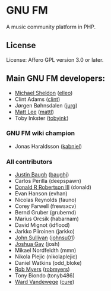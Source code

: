 # GNU FM

A music community platform in PHP.

## License

License: Affero GPL version 3.0 or later.

## Main GNU FM developers:

*   [Michael Sheldon](http://blog.mikeasoft.com/) ([elleo](http://gitorious.org/~elleo))
*   Clint Adams ([clint](http://gitorious.org/~clint))
*   Jørgen Bøhnsdalen ([jurg](http://gitorious.org/~jurg))
*   [Matt Lee](http://matt.lee.name/) ([mattl](http://gitorious.org/~mattl))
*   Toby Inkster ([tobyink](http://gitorious.org/~tobyink))

### GNU FM wiki champion

*   Jonas Haraldsson ([kabniel](http://gitorious.org/~kabniel))

### All contributors

*   [Justin Baugh](http://deadmemes.net/) ([baughj](http://gitorious.org/~baughj))
*   Carlos Perilla (deepspawn)
*   [Donald R Robertson III](http://donaldrobertson.org/) (donald)
*   Evan Hanson (evhan)
*   Nicolas Reynolds (fauno)
*   Corey Farwell (frewsxcv)
*   Bernd Gruber (grubernd)
*   Marius Orcsik (habarnam)
*   David Mignot (idflood)
*   Jarkko Piiroinen (jarkko)
*   [John Sullivan](http://wjsullivan.net/) ([johnsu01](http://gitorious.org/~johnsu01))
*   [Joshua Gay](http://joshuagay.org/) (josh)
*   Mikael Nordfeldth (mmn)
*   Nikola Plejic (nikolaplejic)
*   Daniel Watkins (odd_bloke)
*   [Rob Myers](http://robmyers.org/) ([robmyers](http://gitorious.org/~robmyers))
*   Tony Biondo (tonyb486)
*   [Ward Vandewege](http://ward.vandewege.net/) ([cure](http://gitorious.org/~cure))
